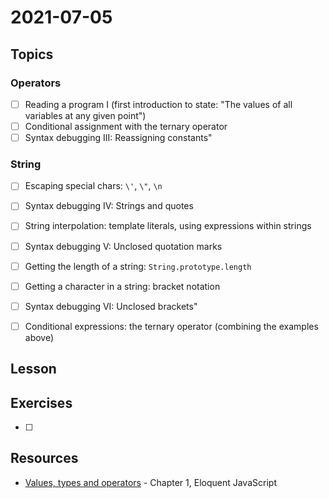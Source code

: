 # 2021-07-05

## Topics

### Operators
- [ ] Reading a program I (first introduction to state: "The values of all variables at any given point")
- [ ] Conditional assignment with the ternary operator
- [ ] Syntax debugging III: Reassigning constants"

### String
- [ ] Escaping special chars: `\'`, `\"`, `\n`
- [ ] Syntax debugging IV: Strings and quotes
- [ ] String interpolation: template literals, using expressions within strings
- [ ] Syntax debugging V: Unclosed quotation marks
- [ ] Getting the length of a string: `String.prototype.length`
- [ ] Getting a character in a string: bracket notation
- [ ] Syntax debugging VI: Unclosed brackets"

- [ ] Conditional expressions: the ternary operator (combining the examples above)

## Lesson

## Exercises

- [ ] 

## Resources

- [Values, types and operators](https://eloquentjavascript.net/01_values.html) - Chapter 1, Eloquent JavaScript